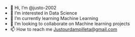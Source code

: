 - 👋 Hi, I’m @justo-2002
- 👀 I’m interested in Data Science
- 🌱 I’m currently learning Machine Learning
- 💞️ I’m looking to collaborate on Machine learning projects
- 📫 How to reach me Justourdampilleta@gmail.com

<!---
justo-2002/justo-2002 is a ✨ special ✨ repository because its `README.md` (this file) appears on your GitHub profile.
You can click the Preview link to take a look at your changes.
--->
